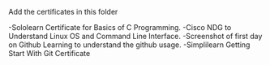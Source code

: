 Add the certificates in this folder

-Sololearn Certificate for Basics of C Programming.
-Cisco NDG to Understand Linux OS and Command Line Interface.
-Screenshot of first day on Github Learning to understand the github usage.
-Simplilearn Getting Start With Git Certificate
